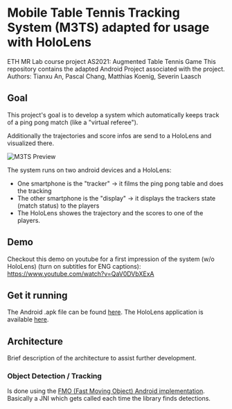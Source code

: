 # Mobile Table Tennis Tracking System (M3TS) adapted for usage with HoloLens
ETH MR Lab course project AS2021: Augmented Table Tennis Game
This repository contains the adapted Android Project associated with the project. 
Authors: Tianxu An, Pascal Chang, Matthias Koenig, Severin Laasch

## Goal
This project's goal is to develop a system which automatically keeps track of a ping pong match (like a "virtual referee").

Additionally the trajectories and score infos are send to a HoloLens and visualized there.

![M3TS Preview](./readme_content/m3ts_preview.gif)

The system runs on two android devices and a HoloLens:

- One smartphone is the "tracker" -> it films the ping pong table and does the tracking
- The other smartphone is the "display" -> it displays the trackers state (match status) to the players
- The HoloLens showes the trajectory and the scores to one of the players.

## Demo
Checkout this demo on youtube for a first impression of the system (w/o HoloLens) (turn on subtitles for ENG captions):
https://www.youtube.com/watch?v=QaV0DVbXExA

## Get it running
The Android .apk file can be found [here](app/release/app-release.apk).
The HoloLens application is available [here](https://github.com/pchangmaths0327/MRTableTennis-HoloLens).

## Architecture
Brief description of the architecture to assist further development.
### Object Detection / Tracking
Is done using the [FMO (Fast Moving Object) Android implementation](https://github.com/hrabalik/fmo-android). Basically a JNI which gets called each time the library finds detections.
